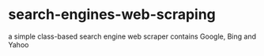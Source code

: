 # search-engines-web-scraping
a simple class-based search engine web scraper contains Google, Bing and Yahoo
